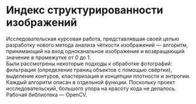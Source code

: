 # Индекс структурированности изображений #
Исследовательская курсовая работа, представлявшая своей целью разработку нового метода анализа чёткости изображений — алгоритм, принимающий на вход одноканальное изображение и возвращающий значение в промежутке от 0 до 1.  
Были рассмотрены некоторые подходы к обработке фотографий: фильтрация (определение границ объектов с помощью свёртки), выделение контуров, кластеризация и концепции плотности и энтропии.  
Каждый алгоритм описан в отдельной функции. Поскольку проект исследовательский, большого упора на красоту кода не делалось. Рабочая библиотека — OpenCV.
